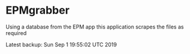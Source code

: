# EPMgrabber
Using a database from the EPM app this application scrapes the files as required


Latest backup: Sun Sep 1 19:55:02 UTC 2019

